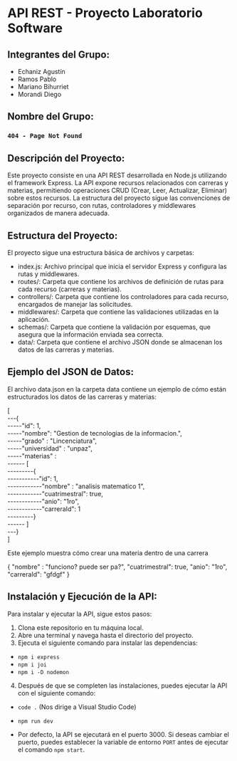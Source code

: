 # API REST - Proyecto Laboratorio Software
## Integrantes del Grupo:
+ Echaniz Agustín
+ Ramos Pablo
+ Mariano Bihurriet
+ Morandi Diego
## Nombre del Grupo:
### `404 - Page Not Found`
## Descripción del Proyecto:
Este proyecto consiste en una API REST desarrollada en Node.js utilizando el framework Express. La API expone recursos relacionados con carreras y materias, permitiendo operaciones CRUD (Crear, Leer, Actualizar, Eliminar) sobre estos recursos. La estructura del proyecto sigue las convenciones de separación por recurso, con rutas, controladores y middlewares organizados de manera adecuada.

## Estructura del Proyecto:
El proyecto sigue una estructura básica de archivos y carpetas:

+ index.js: Archivo principal que inicia el servidor Express y configura las rutas y middlewares.
+ routes/: Carpeta que contiene los archivos de definición de rutas para cada recurso (carreras y materias).
+ controllers/: Carpeta que contiene los controladores para cada recurso, encargados de manejar las solicitudes.
+ middlewares/: Carpeta que contiene las validaciones utilizadas en la aplicación.
+ schemas/: Carpeta que contiene la validación por esquemas, que asegura que la información enviada sea correcta.    
+ data/: Carpeta que contiene el archivo JSON donde se almacenan los datos de las carreras y materias.
## Ejemplo del JSON de Datos:
El archivo data.json en la carpeta data contiene un ejemplo de cómo están estructurados los datos de las carreras y materias:

[<br>
---{<br>
-----"id": 1,<br>
-----"nombre": "Gestion de tecnologias de la informacion.",<br>
-----"grado" : "Lincenciatura",<br>
-----"universidad" : "unpaz",<br>
-----"materias" :<br>
------ [<br>
---------{<br>
-----------"id": 1,<br>
------------"nombre" : "analisis matematico 1",<br>
------------"cuatrimestral": true,<br>
------------"anio": "1ro",<br>
------------"carreraId": 1<br>
---------}<br>
------ ]<br>
---}<br>
]<br>

Este ejemplo muestra cómo crear una materia dentro de una carrera

{
"nombre" : "funciono? puede ser pa?",
"cuatrimestral": true,
"anio": "1ro",
"carreraId": "gfdgf"
}

## Instalación y Ejecución de la API:
Para instalar y ejecutar la API, sigue estos pasos:

1. Clona este repositorio en tu máquina local.
2. Abre una terminal y navega hasta el directorio del proyecto.
3. Ejecuta el siguiente comando para instalar las dependencias:
+ `npm i express`
+ `npm i joi`
+ `npm i -D nodemon` 
4. Después de que se completen las instalaciones, puedes ejecutar la API con el siguiente comando:
+ `code .` (Nos dirige a Visual Studio Code) 
+ `npm run dev`

+ Por defecto, la API se ejecutará en el puerto 3000. Si deseas cambiar el puerto, puedes establecer la variable de entorno `PORT` antes de ejecutar el comando `npm start`.
